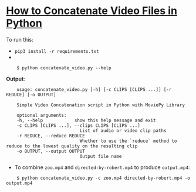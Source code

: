 # [How to Concatenate Video Files in Python]()
To run this:
- `pip3 install -r requirements.txt`
- 
```
    $ python concatenate_video.py --help
```
**Output**:
```
    usage: concatenate_video.py [-h] [-c CLIPS [CLIPS ...]] [-r REDUCE] [-o OUTPUT]

    Simple Video Concatenation script in Python with MoviePy Library

    optional arguments:
    -h, --help            show this help message and exit
    -c CLIPS [CLIPS ...], --clips CLIPS [CLIPS ...]
                            List of audio or video clip paths
    -r REDUCE, --reduce REDUCE
                            Whether to use the `reduce` method to reduce to the lowest quality on the resulting clip
    -o OUTPUT, --output OUTPUT
                            Output file name
```
- To combine `zoo.mp4` and `directed-by-robert.mp4` to produce `output.mp4`:
```
    $ python concatenate_video.py -c zoo.mp4 directed-by-robert.mp4 -o output.mp4
```